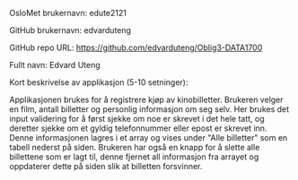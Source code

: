 OsloMet brukernavn: edute2121

GitHub brukernavn: edvarduteng

GitHub repo URL: https://github.com/edvarduteng/Oblig3-DATA1700

Fullt navn: Edvard Uteng

Kort beskrivelse av applikasjon (5-10 setninger):

Applikasjonen brukes for å registrere kjøp av kinobilletter. Brukeren velger en film, 
antall billetter og personlig informasjon om seg selv. Her brukes det input validering 
for å først sjekke om noe er skrevet i det hele tatt, og deretter sjekke om et gyldig 
telefonnummer eller epost er skrevet inn. Denne informasjonen lagres i et array og vises 
under "Alle billetter" som en tabell nederst på siden. Brukeren har også en knapp for å 
slette alle billettene som er lagt til, denne fjernet all informasjon fra arrayet og oppdaterer 
dette på siden slik at billetten forsvinner.